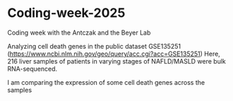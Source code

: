 # Coding-week-2025
Coding week with the Antczak and the Beyer Lab

Analyzing cell death genes in the public dataset GSE135251 (https://www.ncbi.nlm.nih.gov/geo/query/acc.cgi?acc=GSE135251)
Here, 216 liver samples of patients in varying stages of NAFLD/MASLD were bulk RNA-sequenced.

I am comparing the expression of some cell death genes across the samples
